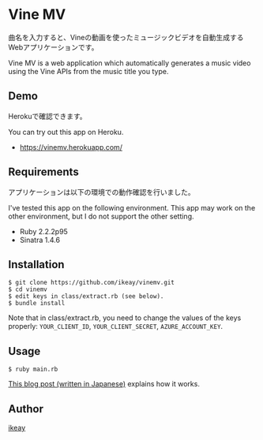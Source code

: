 Vine MV
====

曲名を入力すると、Vineの動画を使ったミュージックビデオを自動生成するWebアプリケーションです。

Vine MV is a web application which automatically generates a music video using the Vine APIs
from the music title you type.

## Demo
Herokuで確認できます。

You can try out this app on Heroku.

+ <https://vinemv.herokuapp.com/>

## Requirements
アプリケーションは以下の環境での動作確認を行いました。

I've tested this app on the following environment.  This app may work
on the other environment, but I do not support the other setting.

+ Ruby 2.2.2p95
+ Sinatra 1.4.6

## Installation

    $ git clone https://github.com/ikeay/vinemv.git
    $ cd vinemv
    $ edit keys in class/extract.rb (see below).
    $ bundle install

Note that in class/extract.rb, you need to change the values of the
keys properly: ``YOUR_CLIENT_ID``, ``YOUR_CLIENT_SECRET``, ``AZURE_ACCOUNT_KEY``.

## Usage
    $ ruby main.rb

[This blog post (written in Japanese)](http://blog.ikeay.net/559) explains how it works.

## Author

[ikeay](https://github.com/ikeay)
